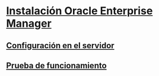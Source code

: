 # [Instalación Oracle Enterprise Manager](https://github.com/PalomaR88/Instalacion_Oracle_Enterprise_Manager/blob/master/Oracle_Enterprise_Manager.md#instalaci%C3%B3n-de-oracle-entreprise-manager)
## [Configuración en el servidor](https://github.com/PalomaR88/Instalacion_Oracle_Enterprise_Manager/blob/master/Oracle_Enterprise_Manager.md#configuraci%C3%B3n-en-el-servidor)
## [Prueba de funcionamiento](https://github.com/PalomaR88/Instalacion_Oracle_Enterprise_Manager/blob/master/Oracle_Enterprise_Manager.md#prueba-de-funcionamiento)
